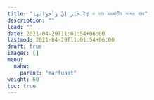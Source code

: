 ```yaml
---
title: "خَبَر إنّ وأخواتها ইন্না ও তার সমজাতীয় শব্দের খবর"
description: ""
lead: ""
date: 2021-04-29T11:01:54+06:00
lastmod: 2021-04-29T11:01:54+06:00
draft: true
images: []
menu: 
  nahw:
    parent: "marfuaat"
weight: 60
toc: true
---
```



